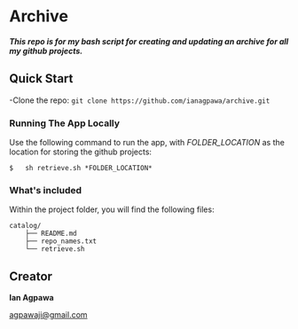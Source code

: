 # Archive

##### This repo is for my bash script for creating and updating an archive for all my github projects.    


## Quick Start
-Clone the repo: `git clone https://github.com/ianagpawa/archive.git`

### Running The App Locally
Use the following command to run the app, with *FOLDER_LOCATION* as the location for storing the github projects:
```
$   sh retrieve.sh *FOLDER_LOCATION*
```


### What's included
Within the project folder, you will find the following files:

```
catalog/
    ├── README.md
    ├── repo_names.txt
    └── retrieve.sh
```

## Creator

**Ian Agpawa**

 agpawaji@gmail.com
